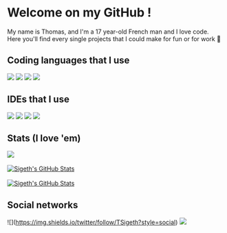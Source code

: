 # Welcome on my GitHub !

My name is Thomas, and I'm a 17 year-old French man and I love code. Here you'll find every single projects that I could make for fun or for work 👀

## Coding languages that I use
![](https://img.shields.io/badge/Code-Python-informational?style=flat&logo=python&logoColor=white&color=642eda)
![](https://img.shields.io/badge/Code-Java-informational?style=flat&logo=java&logoColor=white&color=642eda)
![](https://img.shields.io/badge/Code-JavaScript-informational?style=flat&logo=javascript&logoColor=white&color=642eda)
![](https://img.shields.io/badge/Code-TypeScript-informational?style=flat&logo=typescript&logoColor=white&color=642eda)

## IDEs that I use
![](https://img.shields.io/badge/IDE-VS%20Code-informational?style=flat&logo=visualstudiocode&logoColor=white&color=642eda)
![](https://img.shields.io/badge/IDE-IntelliJ%20IDEA-informational?style=flat&logo=intellijidea&logoColor=white&color=642eda)
![](https://img.shields.io/badge/IDE-Android%20Studio-informational?style=flat&logo=androidstudio&logoColor=white&color=642eda)
![](https://img.shields.io/badge/IDE-PyCharm-informational?style=flat&logo=pycharm&logoColor=white&color=642eda)

## Stats (I love 'em)
<a href="https://github.com/Sigeth">
  <img align="center" src="https://github-readme-stats.vercel.app/api/top-langs/?username=Sigeth&title_color=ffffff&text_color=c9cacc&icon_color=2bbc8a&bg_color=642eda" />
</a>
<br><br>
<a href="https://github.com/Sigeth">
  <img align="center" src="https://github-readme-stats.vercel.app/api?username=Sigeth&show_icons=true&line_height=27&count_private=true&title_color=ffffff&text_color=c9cacc&icon_color=2bbc8a&bg_color=642eda" alt="Sigeth's GitHub Stats" />
</a>
<br><br>
<a href="https://wakatime.com/@Sigeth">
  <img align="center" src="https://github-readme-stats.vercel.app/api/wakatime?username=@Sigeth&title_color=ffffff&text_color=c9cacc&icon_color=2bbc8a&bg_color=642eda" alt="Sigeth's GitHub Stats" />
</a>

## Social networks
![](<a href="https://twitter.com/TSigeth/" target="_blank">https://img.shields.io/twitter/follow/TSigeth?style=social</a>)
![](https://img.shields.io/youtube/channel/subscribers/UC-kdZAQBM7sfqHNrL3RFscA?style=social)


<!-- Resources -->
<!-- Icons: https://simpleicons.org/ -->
<!-- GitHub Stats: https://github.com/anuraghazra/github-readme-stats -->
<!-- Emojis: https://emojipedia.org/emoji/ -->
<!-- HTML Emojis: https://www.fileformat.info/index.htm -->
<!-- Shields: https://shields.io/ -->
<!-- Awesome GitHub Profile README: https://github.com/abhisheknaiidu/awesome-github-profile-readme -->

